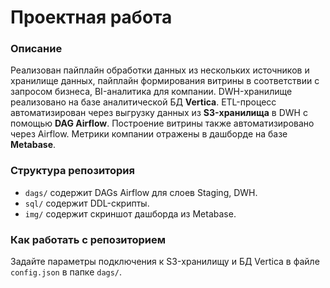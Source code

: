 # Проектная работа

### Описание
Реализован пайплайн обработки данных из нескольких источников и хранилище данных, пайплайн формирования витрины в соответствии с запросом бизнеса, BI-аналитика для компании. DWH-хранилище реализовано на базе аналитической БД **Vertica**. ETL-процесс автоматизирован через выгрузку данных из **S3-хранилища** в DWH с помощью **DAG Airflow**. Построение витрины также автоматизировано через Airflow. Метрики компании отражены в дашборде на базе **Metabase**.

### Структура репозитория
- `dags/` содержит DAGs Airflow для слоев Staging, DWH.
- `sql/` содержит DDL-скрипты.
- `img/` содержит скриншот дашборда из Metabase.

### Как работать с репозиторием
Задайте параметры подключения к S3-хранилищу и БД Vertica в файле `config.json` в папке `dags/`.
